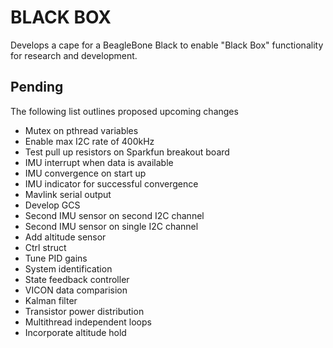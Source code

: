 
BLACK BOX
=========

Develops a cape for a BeagleBone Black to enable "Black 
Box" functionality for research and development. 


Pending
-------
The following list outlines proposed upcoming changes 
<ul>
  <li>Mutex on pthread variables</li>
  <li>Enable max I2C rate of 400kHz</li>
  <li>Test pull up resistors on Sparkfun breakout board</li>
  <li>IMU interrupt when data is available</li>
  <li>IMU convergence on start up</li>
  <li>IMU indicator for successful convergence</li>
  <li>Mavlink serial output</li>
  <li>Develop GCS</li>
  <li>Second IMU sensor on second I2C channel</li>
  <li>Second IMU sensor on single I2C channel</li>
  <li>Add altitude sensor</li>
  <li>Ctrl struct</li>
  <li>Tune PID gains</li>
  <li>System identification</li>
  <li>State feedback controller</li>
  <li>VICON data comparision</li>
  <li>Kalman filter</li>
  <li>Transistor power distribution</li> 
  <li>Multithread independent loops</li>
  <li>Incorporate altitude hold</li> 
</ul>



